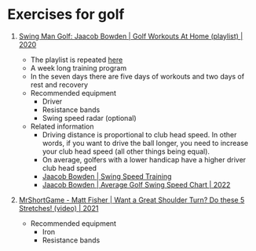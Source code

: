 # Exercises for golf

1. [Swing Man Golf: Jaacob Bowden | Golf Workouts At Home (playlist) | 2020](https://www.youtube.com/playlist?list=PL5okNcc-QZI9BETnBgLyidSDFH2AGSIg_)
   - The playlist is repeated [here](https://www.youtube.com/playlist?list=PLHWtWvlC63NlppsOS3NK1eBYf08nrjwln)
   - A week long training program 
   - In the seven days there are five days of workouts and two days of rest and recovery
   - Recommended equipment
     * Driver
     * Resistance bands
     * Swing speed radar (optional)
   - Related information
     * Driving distance is proportional to club head speed. In other words, if you want to drive
       the ball longer, you need to increase your club head speed (all other things being equal).
     * On average, golfers with a lower handicap have a higher driver club head speed
     * [Jaacob Bowden | Swing Speed Training](https://www.jaacobbowden.com/swing-speed-training.html)
     * [Jaacob Bowden | Average Golf Swing Speed Chart | 2022](https://swingmangolf.com/average-golf-swing-speed-chart-2/)

1. [MrShortGame - Matt Fisher | Want a Great Shoulder Turn? Do these 5 Stretches! (video) | 2021](https://www.youtube.com/watch?v=mtV_4-IbBLs)
   - Recommended equipment
     * Iron
     * Resistance bands

